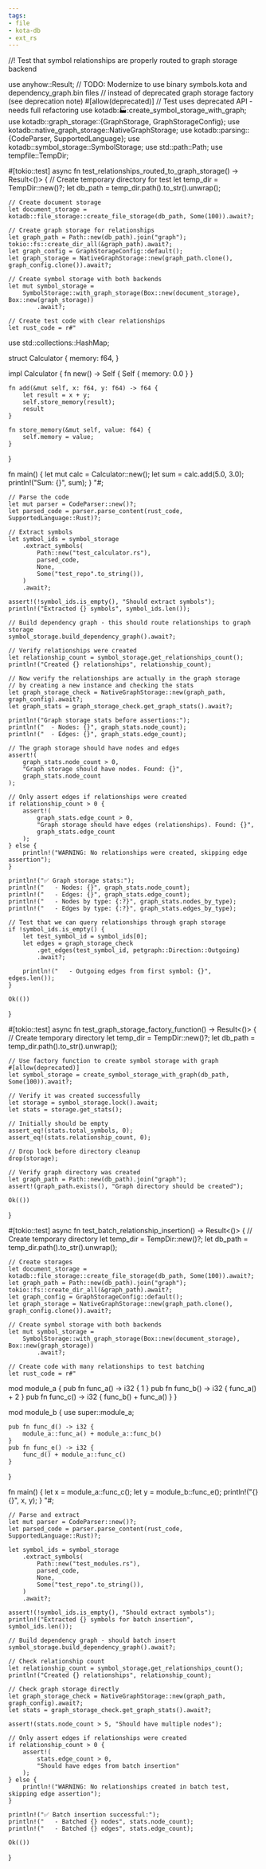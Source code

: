 ```yaml
---
tags:
- file
- kota-db
- ext_rs
---
```

//! Test that symbol relationships are properly routed to graph storage backend

use anyhow::Result;
// TODO: Modernize to use binary symbols.kota and dependency_graph.bin files
// instead of deprecated graph storage factory (see deprecation note)
#[allow(deprecated)] // Test uses deprecated API - needs full refactoring
use kotadb::factory::create_symbol_storage_with_graph;
use kotadb::graph_storage::{GraphStorage, GraphStorageConfig};
use kotadb::native_graph_storage::NativeGraphStorage;
use kotadb::parsing::{CodeParser, SupportedLanguage};
use kotadb::symbol_storage::SymbolStorage;
use std::path::Path;
use tempfile::TempDir;

#[tokio::test]
async fn test_relationships_routed_to_graph_storage() -> Result<()> {
    // Create temporary directory for test
    let temp_dir = TempDir::new()?;
    let db_path = temp_dir.path().to_str().unwrap();

    // Create document storage
    let document_storage = kotadb::file_storage::create_file_storage(db_path, Some(100)).await?;

    // Create graph storage for relationships
    let graph_path = Path::new(db_path).join("graph");
    tokio::fs::create_dir_all(&graph_path).await?;
    let graph_config = GraphStorageConfig::default();
    let graph_storage = NativeGraphStorage::new(graph_path.clone(), graph_config.clone()).await?;

    // Create symbol storage with both backends
    let mut symbol_storage =
        SymbolStorage::with_graph_storage(Box::new(document_storage), Box::new(graph_storage))
            .await?;

    // Create test code with clear relationships
    let rust_code = r#"
use std::collections::HashMap;

struct Calculator {
    memory: f64,
}

impl Calculator {
    fn new() -> Self {
        Self { memory: 0.0 }
    }
    
    fn add(&mut self, x: f64, y: f64) -> f64 {
        let result = x + y;
        self.store_memory(result);
        result
    }
    
    fn store_memory(&mut self, value: f64) {
        self.memory = value;
    }
}

fn main() {
    let mut calc = Calculator::new();
    let sum = calc.add(5.0, 3.0);
    println!("Sum: {}", sum);
}
"#;

    // Parse the code
    let mut parser = CodeParser::new()?;
    let parsed_code = parser.parse_content(rust_code, SupportedLanguage::Rust)?;

    // Extract symbols
    let symbol_ids = symbol_storage
        .extract_symbols(
            Path::new("test_calculator.rs"),
            parsed_code,
            None,
            Some("test_repo".to_string()),
        )
        .await?;

    assert!(!symbol_ids.is_empty(), "Should extract symbols");
    println!("Extracted {} symbols", symbol_ids.len());

    // Build dependency graph - this should route relationships to graph storage
    symbol_storage.build_dependency_graph().await?;

    // Verify relationships were created
    let relationship_count = symbol_storage.get_relationships_count();
    println!("Created {} relationships", relationship_count);

    // Now verify the relationships are actually in the graph storage
    // by creating a new instance and checking the stats
    let graph_storage_check = NativeGraphStorage::new(graph_path, graph_config).await?;
    let graph_stats = graph_storage_check.get_graph_stats().await?;

    println!("Graph storage stats before assertions:");
    println!("  - Nodes: {}", graph_stats.node_count);
    println!("  - Edges: {}", graph_stats.edge_count);

    // The graph storage should have nodes and edges
    assert!(
        graph_stats.node_count > 0,
        "Graph storage should have nodes. Found: {}",
        graph_stats.node_count
    );

    // Only assert edges if relationships were created
    if relationship_count > 0 {
        assert!(
            graph_stats.edge_count > 0,
            "Graph storage should have edges (relationships). Found: {}",
            graph_stats.edge_count
        );
    } else {
        println!("WARNING: No relationships were created, skipping edge assertion");
    }

    println!("✅ Graph storage stats:");
    println!("   - Nodes: {}", graph_stats.node_count);
    println!("   - Edges: {}", graph_stats.edge_count);
    println!("   - Nodes by type: {:?}", graph_stats.nodes_by_type);
    println!("   - Edges by type: {:?}", graph_stats.edges_by_type);

    // Test that we can query relationships through graph storage
    if !symbol_ids.is_empty() {
        let test_symbol_id = symbol_ids[0];
        let edges = graph_storage_check
            .get_edges(test_symbol_id, petgraph::Direction::Outgoing)
            .await?;

        println!("   - Outgoing edges from first symbol: {}", edges.len());
    }

    Ok(())
}

#[tokio::test]
async fn test_graph_storage_factory_function() -> Result<()> {
    // Create temporary directory
    let temp_dir = TempDir::new()?;
    let db_path = temp_dir.path().to_str().unwrap();

    // Use factory function to create symbol storage with graph
    #[allow(deprecated)]
    let symbol_storage = create_symbol_storage_with_graph(db_path, Some(100)).await?;

    // Verify it was created successfully
    let storage = symbol_storage.lock().await;
    let stats = storage.get_stats();

    // Initially should be empty
    assert_eq!(stats.total_symbols, 0);
    assert_eq!(stats.relationship_count, 0);

    // Drop lock before directory cleanup
    drop(storage);

    // Verify graph directory was created
    let graph_path = Path::new(db_path).join("graph");
    assert!(graph_path.exists(), "Graph directory should be created");

    Ok(())
}

#[tokio::test]
async fn test_batch_relationship_insertion() -> Result<()> {
    // Create temporary directory
    let temp_dir = TempDir::new()?;
    let db_path = temp_dir.path().to_str().unwrap();

    // Create storages
    let document_storage = kotadb::file_storage::create_file_storage(db_path, Some(100)).await?;
    let graph_path = Path::new(db_path).join("graph");
    tokio::fs::create_dir_all(&graph_path).await?;
    let graph_config = GraphStorageConfig::default();
    let graph_storage = NativeGraphStorage::new(graph_path.clone(), graph_config.clone()).await?;

    // Create symbol storage with both backends
    let mut symbol_storage =
        SymbolStorage::with_graph_storage(Box::new(document_storage), Box::new(graph_storage))
            .await?;

    // Create code with many relationships to test batching
    let rust_code = r#"
mod module_a {
    pub fn func_a() -> i32 { 1 }
    pub fn func_b() -> i32 { func_a() + 2 }
    pub fn func_c() -> i32 { func_b() + func_a() }
}

mod module_b {
    use super::module_a;
    
    pub fn func_d() -> i32 { 
        module_a::func_a() + module_a::func_b() 
    }
    pub fn func_e() -> i32 { 
        func_d() + module_a::func_c() 
    }
}

fn main() {
    let x = module_a::func_c();
    let y = module_b::func_e();
    println!("{} {}", x, y);
}
"#;

    // Parse and extract
    let mut parser = CodeParser::new()?;
    let parsed_code = parser.parse_content(rust_code, SupportedLanguage::Rust)?;

    let symbol_ids = symbol_storage
        .extract_symbols(
            Path::new("test_modules.rs"),
            parsed_code,
            None,
            Some("test_repo".to_string()),
        )
        .await?;

    assert!(!symbol_ids.is_empty(), "Should extract symbols");
    println!("Extracted {} symbols for batch insertion", symbol_ids.len());

    // Build dependency graph - should batch insert
    symbol_storage.build_dependency_graph().await?;

    // Check relationship count
    let relationship_count = symbol_storage.get_relationships_count();
    println!("Created {} relationships", relationship_count);

    // Check graph storage directly
    let graph_storage_check = NativeGraphStorage::new(graph_path, graph_config).await?;
    let stats = graph_storage_check.get_graph_stats().await?;

    assert!(stats.node_count > 5, "Should have multiple nodes");

    // Only assert edges if relationships were created
    if relationship_count > 0 {
        assert!(
            stats.edge_count > 0,
            "Should have edges from batch insertion"
        );
    } else {
        println!("WARNING: No relationships created in batch test, skipping edge assertion");
    }

    println!("✅ Batch insertion successful:");
    println!("   - Batched {} nodes", stats.node_count);
    println!("   - Batched {} edges", stats.edge_count);

    Ok(())
}
